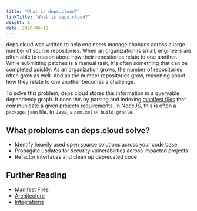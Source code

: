 ```yaml
---
title: "What is deps.cloud?"
linkTitle: "What is deps.cloud?"
weight: 1
date: 2020-06-12
---
```


<!--<value statement....>-->

deps.cloud was written to help engineers manage changes across a large number of source repositories.
When an organization is small, engineers are often able to reason about how their repositories relate to one another.
While submitting patches is a manual task, it's often something that can be completed quickly.
As an organization grows, the number of repositories often grow as well.
And as the number repositories grow, reasoning about how they relate to one another becomes a challenge. 

To solve this problem, deps.cloud stores this information in a queryable dependency graph.
It does this by parsing and indexing [manifest files](/docs/manifests/) that communicate a given projects requirements.
In NodeJS, this is often a `package.json` file.
In Java, a `pom.xml` or `build.gradle`.

## What problems can deps.cloud solve?

* Identify heavily used open source solutions across your code base
* Propagate updates for security vulnerabilities across impacted projects
* Refactor interfaces and clean up deprecated code

## Further Reading

* [Manifest Files](/docs/manifests/)
* [Architecture](/docs/architecture/)
* [Integrations](/docs/integrations/)
